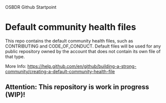 OSBDR Github Startpoint

# Default community health files

This repo contains the default community health files, such as CONTRIBUTING and CODE_OF_CONDUCT. Default files will be used for any public repository owned by the account that does not contain its own file of that type.

More Info: https://help.github.com/en/github/building-a-strong-community/creating-a-default-community-health-file

## Attention: This repository is work in progress (WIP)!
